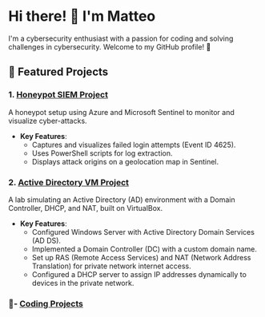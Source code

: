 # Hi there! 👋 I'm Matteo

I'm a cybersecurity enthusiast with a passion for coding and solving challenges in cybersecurity. Welcome to my GitHub profile! 🚀

## 🌟 Featured Projects

### 1. [Honeypot SIEM Project](https://github.com/TheRealLordy/Honeypot-SIEM)
A honeypot setup using Azure and Microsoft Sentinel to monitor and visualize cyber-attacks.

- **Key Features**:
  - Captures and visualizes failed login attempts (Event ID 4625).
  - Uses PowerShell scripts for log extraction.
  - Displays attack origins on a geolocation map in Sentinel.


### 2. [Active Directory VM Project](https://github.com/TheRealLordy/Active-Directory-Project)
A lab simulating an Active Directory (AD) environment with a Domain Controller, DHCP, and NAT, built on VirtualBox.

- **Key Features**:
  - Configured Windows Server with Active Directory Domain Services (AD DS).
  - Implemented a Domain Controller (DC) with a custom domain name.
  - Set up RAS (Remote Access Services) and NAT (Network Address Translation) for private network internet access.
  - Configured a DHCP server to assign IP addresses dynamically to devices in the private network.


### 👾- [Coding Projects](https://github.com/TheRealLordy/Coding)
